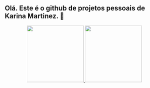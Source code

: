 ## Olá. Este é o github de projetos pessoais de Karina Martinez. 🌸

<div align="center">
  <a href="https://github.com/KarinaMz">
  <img height="180em" src="https://github-readme-stats.vercel.app/api?username=KarinaMz&show_icons=true&theme=jolly&include_all_commits=true&count_private=true"/>
  <img height="180em" src="https://github-readme-stats.vercel.app/api/top-langs/?username=KarinaMz&layout=compact&theme=jolly"/>
</div>
  
<!--
**KarinaMz/KarinaMz** is a ✨ _special_ ✨ repository because its `README.md` (this file) appears on your GitHub profile.

Here are some ideas to get you started:

- 🔭 I’m currently working on ...
- 🌱 I’m currently learning ...
- 👯 I’m looking to collaborate on ...
- 🤔 I’m looking for help with ...
- 💬 Ask me about ...
- 📫 How to reach me: ...
- 😄 Pronouns: ...
- ⚡ Fun fact: ...
-->
